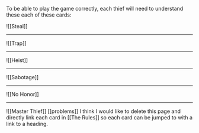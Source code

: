 To be able to play the game correctly, each thief will need to understand these each of these cards:

![[Steal]]

---
![[Trap]]

---
![[Heist]]

---
![[Sabotage]]

---
![[No Honor]]

---
![[Master Thief]]
[[problems]] I think I would like to delete this page and directly link each card in [[The Rules]] so each card can be jumped to with a link to a heading.
